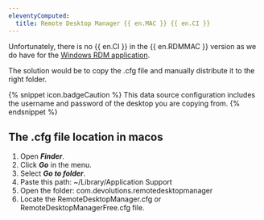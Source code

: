 ```yaml
---
eleventyComputed:
  title: Remote Desktop Manager {{ en.MAC }} {{ en.CI }}
---
```

Unfortunately, there is no {{ en.CI }} in the {{ en.RDMMAC }} version as we do have for the [Windows RDM application](/rdm/windows/installation/client/custom-installer-service/).

The solution would be to copy the .cfg file and manually distribute it to the right folder.

{% snippet icon.badgeCaution %}
This data source configuration includes the username and password of the desktop you are copying from.
{% endsnippet %}

## The .cfg file location in macos

1. Open ***Finder***.
1. Click ***Go*** in the menu.
1. Select ***Go to folder***.
1. Paste this path: ~/Library/Application Support
1. Open the folder: com.devolutions.remotedesktopmanager
1. Locate the RemoteDesktopManager.cfg or RemoteDesktopManagerFree.cfg file.
